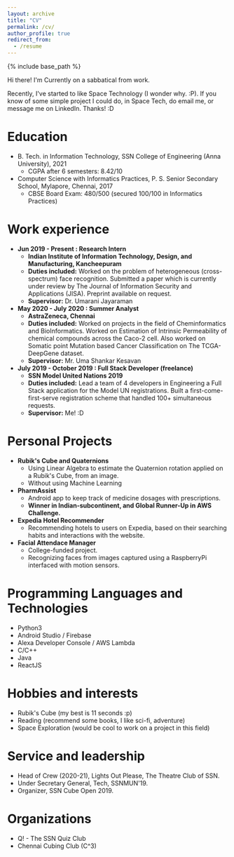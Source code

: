 ```yaml
---
layout: archive
title: "CV"
permalink: /cv/
author_profile: true
redirect_from:
  - /resume
---
```


{% include base_path %}

Hi there! I'm Currently on a sabbatical from work.

Recently, I've started to like Space Technology (I wonder why. :P). If you know of some simple project I could do, in Space Tech, do email me, or message me on LinkedIn. Thanks! :D

Education
======
* B. Tech. in Information Technology, SSN College of Engineering (Anna University), 2021
    * CGPA after 6 semesters: 8.42/10
* Computer Science with Informatics Practices, P. S. Senior Secondary School, Mylapore, Chennai, 2017
    * CBSE Board Exam: 480/500 (secured 100/100 in Informatics Practices)

Work experience
======
* <strong>Jun 2019 - Present : Research Intern</strong>
    * <strong>Indian Institute of Information Technology, Design, and Manufacturing, Kancheepuram</strong>
    * <strong>Duties included:</strong> Worked on the problem of heterogeneous (cross-spectrum) face recognition. Submitted a paper which is currently under review by The Journal of Information Security and Applications (JISA). Preprint available on request.
    * <strong>Supervisor:</strong> Dr. Umarani Jayaraman
* <strong>May 2020 - July 2020 : Summer Analyst</strong>
    * <strong>AstraZeneca, Chennai</strong>
    * <strong>Duties included:</strong> Worked on projects in the field of Cheminformatics and BioInformatics. Worked on Estimation of Intrinsic Permeability of chemical compounds across the Caco-2 cell. Also worked on Somatic point Mutation based Cancer Classification on The TCGA-DeepGene dataset.
    * <strong>Supervisor:</strong> Mr. Uma Shankar Kesavan
* <strong>July 2019 - October 2019 : Full Stack Developer (freelance)</strong>
    * <strong>SSN Model United Nations 2019</strong>
    * <strong>Duties included:</strong> Lead a team of 4 developers in Engineering a Full Stack application for the Model UN registrations. Built a first-come-first-serve registration scheme that handled 100+ simultaneous requests.
    * <strong>Supervisor:</strong> Me! :D

Personal Projects
======
* <strong>Rubik's Cube and Quaternions</strong>
    * Using Linear Algebra to estimate the Quaternion rotation applied on a Rubik's Cube, from an image.
    * Without using Machine Learning
* <strong>PharmAssist</strong>
    * Android app to keep track of medicine dosages with prescriptions.
    * <strong>Winner in Indian-subcontinent, and Global Runner-Up in AWS Challenge.</strong>
* <strong>Expedia Hotel Recommender</strong>
    * Recommending hotels to users on Expedia, based on their searching habits and interactions with the website.
* <strong>Facial Attendace Manager</strong>
    * College-funded project.
    * Recognizing faces from images captured using a RaspberryPi interfaced with motion sensors.

Programming Languages and Technologies
======
* Python3
* Android Studio / Firebase
* Alexa Developer Console / AWS Lambda
* C/C++
* Java
* ReactJS

Hobbies and interests
======
* Rubik's Cube (my best is 11 seconds :p)
* Reading (recommend some books, I like sci-fi, adventure)
* Space Exploration (would be cool to work on a project in this field)

Service and leadership
======
* Head of Crew (2020-21), Lights Out Please, The Theatre Club of SSN.
* Under Secretary General, Tech, SSNMUN'19.
* Organizer, SSN Cube Open 2019.

Organizations
======
* Q! - The SSN Quiz Club
* Chennai Cubing Club (C^3)
